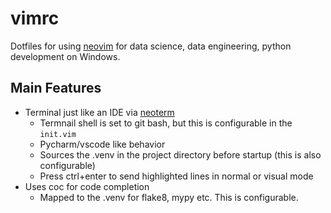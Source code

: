 # vimrc

Dotfiles for using [neovim](https://neovim.io/) for data science, data engineering, python development on Windows.

## Main Features

* Terminal just like an IDE via [neoterm](https://github.com/kassio/neoterm)
  - Termnail shell is set to git bash, but this is configurable in the `init.vim`
  - Pycharm/vscode like behavior
  - Sources the .venv in the project directory before startup (this is also configurable)
  - Press ctrl+enter to send highlighted lines in normal or visual mode
* Uses coc for code completion 
  - Mapped to the .venv for flake8, mypy etc. This is configurable.
